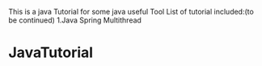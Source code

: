 This is a java Tutorial for some java useful Tool
List of tutorial included:(to be continued)
1.Java Spring Multithread
# JavaTutorial